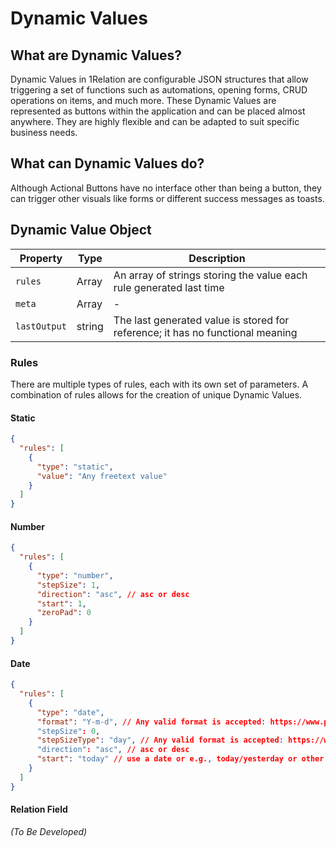 # Dynamic Values

## What are Dynamic Values?

Dynamic Values in 1Relation are configurable JSON structures that allow triggering a set of functions such as automations, opening forms, CRUD operations on items, and much more. These Dynamic Values are represented as buttons within the application and can be placed almost anywhere. They are highly flexible and can be adapted to suit specific business needs.

## What can Dynamic Values do?

Although Actional Buttons have no interface other than being a button, they can trigger other visuals like forms or different success messages as toasts.

## Dynamic Value Object

| Property    | Type   | Description                                                          |
|-------------|--------|----------------------------------------------------------------------|
| `rules`     | Array  | An array of strings storing the value each rule generated last time  |
| `meta`      | Array  | -                                                                    |
| `lastOutput`| string | The last generated value is stored for reference; it has no functional meaning |

### Rules
There are multiple types of rules, each with its own set of parameters. A combination of rules allows for the creation of unique Dynamic Values.

#### Static
```json
{
  "rules": [
    {
      "type": "static",
      "value": "Any freetext value"
    }
  ]
}
```

#### Number
```json
{
  "rules": [
    {
      "type": "number",
      "stepSize": 1,
      "direction": "asc", // asc or desc
      "start": 1,
      "zeroPad": 0
    }
  ]
}
```

#### Date
```json
{
  "rules": [
    {
      "type": "date",
      "format": "Y-m-d", // Any valid format is accepted: https://www.php.net/manual/en/datetime.formats.php
      "stepSize": 0,
      "stepSizeType": "day", // Any valid format is accepted: https://www.php.net/manual/en/datetime.formats.php
      "direction": "asc", // asc or desc
      "start": "today" // use a date or e.g., today/yesterday or other accepted format
    }
  ]
}
```

#### Relation Field
*(To Be Developed)*
```